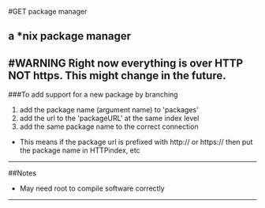 #GET package manager
## a *nix package manager

#WARNING
Right now everything is over HTTP NOT https.  This might change in the future.
-----

###To add support for a new package by branching
1. add the package name (argument name) to 'packages'
2. add the url to the 'packageURL' at the same index level
3. add the same package name to the correct connection

* This means if the package url is prefixed with http:// or https:// then put the package name in HTTPindex, etc

--------------
##Notes

* May need root to compile software correctly

-----------------
